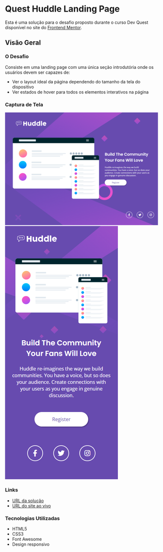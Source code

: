 # Quest Huddle Landing Page

Esta é uma solução para o desafio proposto durante o curso Dev Quest disponível no site do [Frontend Mentor](https://www.frontendmentor.io/challenges/huddle-landing-page-with-a-single-introductory-section-B_2Wvxgi0).

## Visão Geral

### O Desafio

Consiste em uma landing page com uma única seção introdutória onde os usuários devem ser capazes de:

- Ver o layout ideal da página dependendo do tamanho da tela do dispositivo
- Ver estados de hover para todos os elementos interativos na página

### Captura de Tela

![captura de tela desktop](image-1.png)
![captura de tela mobile](image-3.png)


### Links

- [URL da solução](https://github.com/keilacortes/quest-huddle-landing-page)
- [URL do site ao vivo](https://keilacortes.github.io/quest-huddle-landing-page/)

### Tecnologias Utilizadas

- HTML5
- CSS3
- Font Awesome
- Design responsivo